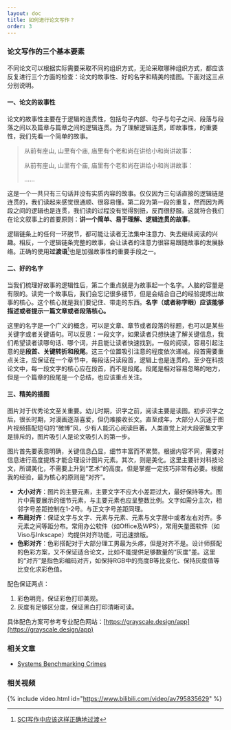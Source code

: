 ```yaml
---
layout: doc
title: 如何进行论文写作？
order: 3
---
```


### 论文写作的三个基本要素

不同论文可以根据实际需要采取不同的组织方式，无论采取哪种组织方式，都应该反复进行三个方面的检查：论文的故事性、好的名字和精美的插图。下面对这三点分别说明。

#### 一、论文的故事性

论文的故事性主要在于逻辑的连贯性，包括句子内部、句子与句子之间、段落与段落之间以及篇章与篇章之间的逻辑连贯。为了理解逻辑连贯，即故事性，的重要性，我们先看一个简单的故事。

> 从前有座山, 山里有个庙, 庙里有个老和尚在讲给小和尚讲故事：
> 
> 从前有座山, 山里有个庙, 庙里有个老和尚在讲给小和尚讲故事：
> 
> ……

这是一个一共只有三句话并没有实质内容的故事。仅仅因为三句话直接的逻辑链是连贯的，我们读起来感觉很通顺、很容易懂。第二段为第一段的重复，然而因为两段之间的逻辑也是连贯，我们读的过程没有觉得别扭，反而很舒服。这就符合我们在论文叙事上的首要原则：**讲一个简单、易于理解、逻辑连贯的故事**。

逻辑链条上的任何一环脱节，都可能让读者无法集中注意力、失去继续阅读的兴趣。相反，一个逻辑链条完整的故事，会让读者的注意力很容易跟随故事的发展脉络。正确的使用**过渡语**[^1]也是加强故事性的重要手段之一。

#### 二、好的名字

当我们梳理好故事的逻辑性后，第二个重点就是为故事起一个名字。人脑的容量是有限的。读完一个故事后，我们会忘记很多细节，但是会结合自己的经验提炼出故事的核心。这个核心就是我们要记住、带走的东西。**名字（或者称字眼）应该能够描述或者提示一篇文章或者段落核心。**

这里的名字是一个广义的概念，可以是文章、章节或者段落的标题，也可以是某些关键字或者关键语句。可以反思：一段文字，如果读者只想快速了解关键信息，我们希望读者读哪句话、哪个词，并且能让读者快速找到。一般的阅读，容易引起注意的是**段首、关键转折和段尾**。这三个位置吸引注意的程度依次递减。段首需要重点关注，应保证在一个章节中，每段话只读段首，逻辑上也是连贯的。至少在科技论文中，每一段文字的核心应在段首，而不是段尾。段尾是相对容易忽略的地方，但是一个篇章的段尾是一个总结，也应该重点关注。

#### 三、精美的插图

图片对于优秀论文至关重要。幼儿时期，识字之前，阅读主要是读图。初步识字之后，很长时期，对漫画逐渐喜爱，但仍难接收长文。直至成年，大部分人沉迷于图片视频搭配短句的“微博”风，少有人能沉心阅读巨著。人类直觉上对大段密集文字是排斥的，图片吸引人是论文吸引人的第一步。

图片首先要表意明确，关键信息凸显，细节丰富而不累赘。根据内容不同，需要对信息进行高度提炼才能合理设计图片元素。其次，则是美化。这里主要针对科技论文，所谓美化，不需要上升到“艺术”的高度。但是掌握一定技巧非常有必要。根据我的经验，最为核心的原则是“对齐”。

- **大小对齐**：图片的主要元素，主要文字不应大小差距过大，最好保持等大。图片中需要展示的细节元素，与主要元素也应呈整数比例。文字如需分主次，相邻字号差距控制在1-2号。与正文字号差距同理。
- **布局对齐**：保证文字与文字、元素与元素、元素与文字居中或者左右对齐。多元素之间等距分布。常用办公软件（如Office及WPS），常用矢量图软件（如Viso与Inkscape）均提供对齐功能，可迅速排版。
- **色彩对齐**：色彩搭配对于大部分理工男最为头疼，但是对齐不是。设计师搭配的色彩方案，又不保证适合论文，比如不能提供足够数量的“灰度”差。这里的“对齐”是指色彩编码对齐，如保持RGB中的亮度B等比变化、保持灰度值等比变化求彩色值。

配色保证两点：

1. 彩色明亮，保证彩色打印美观。
2. 灰度有足够区分度，保证黑白打印清晰可读。

具体配色方案可参考专业配色网站：[https://grayscale.design/app](https://grayscale.design/app)

### 相关文章

- [Systems Benchmarking Crimes](https://www.cse.unsw.edu.au/~gernot/benchmarking-crimes.html)


[^1]: [SCI写作中应该这样正确地过渡](https://zhuanlan.zhihu.com/p/341897276)

### 相关视频

{% include video.html id="https://www.bilibili.com/video/av795835629" %}